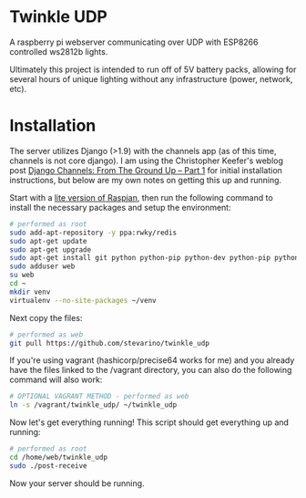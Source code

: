 # Twinkle UDP

A raspberry pi webserver communicating over UDP with ESP8266 controlled ws2812b lights.

Ultimately this project is intended to run off of 5V battery packs, allowing for several hours of unique lighting without any infrastructure (power, network, etc).

# Installation

The server utilizes Django (>1.9) with the channels app (as of this time, channels is not core django). I am using the Christopher Keefer's weblog post [Django Channels: From The Ground Up – Part 1](http://artandlogic.com/2016/06/django-channels-ground-part-1/) for initial installation instructions, but below are my own notes on getting this up and running.

Start with a [lite version of Raspian](https://www.raspberrypi.org/downloads/raspbian/), then run the following command to install the necessary packages and setup the environment:

```bash
# performed as root
sudo add-apt-repository -y ppa:rwky/redis
sudo apt-get update
sudo apt-get upgrade
sudo apt-get install git python python-pip python-dev python-pip python-virtualenv nginx supervisor python-software-properties redis-server
sudo adduser web
su web
cd ~
mkdir venv
virtualenv --no-site-packages ~/venv
```

Next copy the files:

```bash
# performed as web
git pull https://github.com/stevarino/twinkle_udp
```

If you're using vagrant (hashicorp/precise64 works for me) and you already have the files linked to the /vagrant directory, you can also do the following command will also work:

```bash
# OPTIONAL VAGRANT METHOD - performed as web
ln -s /vagrant/twinkle_udp/ ~/twinkle_udp
```

Now let's get everything running! This script should get everything up and running:

```bash
# performed as root
cd /home/web/twinkle_udp
sudo ./post-receive
```

Now your server should be running.
